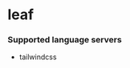 <!--- THIS DOCUMENT IS AUTOMATICALLY GENERATED, DON'T EDIT IT -->
# leaf

### Supported language servers

- tailwindcss
